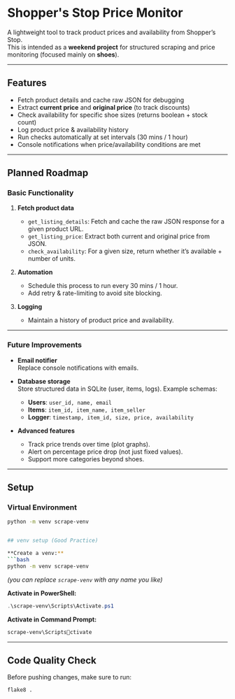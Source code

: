 # Shopper's Stop Price Monitor

A lightweight tool to track product prices and availability from Shopper’s Stop.  
This is intended as a **weekend project** for structured scraping and price monitoring (focused mainly on **shoes**).

---

## Features

- Fetch product details and cache raw JSON for debugging
- Extract **current price** and **original price** (to track discounts)
- Check availability for specific shoe sizes (returns boolean + stock count)
- Log product price & availability history
- Run checks automatically at set intervals (30 mins / 1 hour)
- Console notifications when price/availability conditions are met

---

## Planned Roadmap

### Basic Functionality
1. **Fetch product data**
   - `get_listing_details`: Fetch and cache the raw JSON response for a given product URL.
   - `get_listing_price`: Extract both current and original price from JSON.
   - `check_availability`: For a given size, return whether it’s available + number of units.

2. **Automation**
   - Schedule this process to run every 30 mins / 1 hour.
   - Add retry & rate-limiting to avoid site blocking.

3. **Logging**
   - Maintain a history of product price and availability.

---

### Future Improvements
- **Email notifier**  
  Replace console notifications with emails.

- **Database storage**  
  Store structured data in SQLite (user, items, logs). Example schemas:
  - **Users**: `user_id, name, email`
  - **Items**: `item_id, item_name, item_seller`
  - **Logger**: `timestamp, item_id, size, price, availability`

- **Advanced features**  
  - Track price trends over time (plot graphs).
  - Alert on percentage price drop (not just fixed values).
  - Support more categories beyond shoes.

---

## Setup

### Virtual Environment
```bash
python -m venv scrape-venv


## venv setup (Good Practice)

**Create a venv:**
```bash
python -m venv scrape-venv
```
*(you can replace `scrape-venv` with any name you like)*

**Activate in PowerShell:**
```powershell
.\scrape-venv\Scripts\Activate.ps1
```

**Activate in Command Prompt:**
```cmd
scrape-venv\Scriptsctivate
```

---

## Code Quality Check

Before pushing changes, make sure to run:
```bash
flake8 .
```
